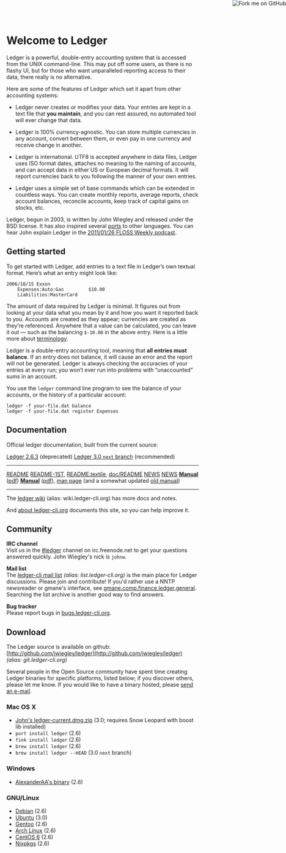 <a href="http://github.com/jwiegley/ledger">
<img style="position: absolute; top: 0; right: 0; border: 0;" src="https://assets2.github.com/img/71eeaab9d563c2b3c590319b398dd35683265e85?repo=&url=http%3A%2F%2Fs3.amazonaws.com%2Fgithub%2Fribbons%2Fforkme_right_gray_6d6d6d.png&path=" alt="Fork me on GitHub" />
</a>

# Welcome to Ledger

Ledger is a powerful, double-entry accounting system that is accessed
from the UNIX command-line. This may put off some users, as there is no
flashy UI, but for those who want unparalleled reporting access to their
data, there really is no alternative.

Here are some of the features of Ledger which set it apart from other
accounting systems:

-   Ledger never creates or modifies your data. Your entries are kept in
    a text file that **you maintain**, and you can rest assured, no
    automated tool will ever change that data.

-   Ledger is 100% currency-agnostic. You can store multiple currencies
    in any account, convert between them, or even pay in one currency
    and receive change in another.

-   Ledger is international. UTF8 is accepted anywhere in data files,
    Ledger uses ISO format dates, attaches no meaning to the naming of
    accounts, and can accept data in either US or European decimal
    formats. It will report currencies back to you following the manner
    of your own entries.

-   Ledger uses a simple set of base commands which can be extended in
    countless ways. You can create monthly reports, average reports,
    check account balances, reconcile accounts, keep track of capital
    gains on stocks, etc.

Ledger, begun in 2003, is written by John Wiegley and released under the BSD license.
It has also inspired several [ports](http://wiki.ledger-cli.org/Ports) to other languages.
You can hear John explain Ledger in the [2011/01/26 FLOSS Weekly podcast](http://twit.tv/floss150).

## Getting started

To get started with Ledger, add entries to a text file in Ledger’s own
textual format. Here’s what an entry might look like:

    2006/10/15 Exxon
        Expenses:Auto:Gas         $10.00
        Liabilities:MasterCard

The amount of data required by Ledger is minimal. It figures out from
looking at your data what you mean by it and how you want it reported
back to you. Accounts are created as they appear; currencies are created
as they’re referenced. Anywhere that a value can be calculated, you can
leave it out — such as the balancing `$-10.00` in the above entry.
Here is a little more about [terminology](http://wiki.ledger-cli.org/Terminology).

Ledger is a double-entry accounting tool, meaning that **all entries
must balance**. If an entry does not balance, it will cause an error and
the report will not be generated. Ledger is always checking the
accuracies of your entries at every run; you won’t ever run into
problems with “unaccounted” sums in an account.

You use the `ledger` command line program to see the balance of your
accounts, or the history of a particular account:

    ledger -f your-file.dat balance
    ledger -f your-file.dat register Expenses

## Documentation

Official ledger documentation, built from the current source:

  [Ledger 2.6.3](https://github.com/jwiegley/ledger/commits/maint) (deprecated)  [Ledger 3.0 `next` branch](https://github.com/jwiegley/ledger/commits/next) (recommended)
  ------------------------------------------------------------------------------ ----------------------------------------------------------------
  [README](2.6/README)                                                           [README-1ST](3.0/README-1ST), [README.textile](3.0/README.textile), [doc/README](3.0/doc/README)
  [NEWS](2.6/NEWS)                                                               [NEWS](3.0/doc/NEWS)
  **[Manual](2.6/ledger.html)** ([pdf](2.6/ledger.pdf))                          **[Manual](3.0/doc/ledger3.html)** ([pdf](3.0/doc/ledger3.pdf)), [man page](3.0/doc/ledger.1.html) (and a somewhat updated [old manual](3.0/doc/ledger.html))
  ------------------------------------------------------------------------------ ---------------------------------------------------------------

The [ledger wiki](https://github.com/jwiegley/ledger/wiki) (alias: wiki.ledger-cli.org)
has more docs and notes.

And [about ledger-cli.org](README.html) documents this site, so you can help improve it.

## Community

**IRC channel**  
Visit us in the [\#ledger](irc://irc.freenode.net/ledger) channel on irc.freenode.net
to get your questions answered quickly. John Wiegley's nick is `johnw`.

**Mail list**  
The [ledger-cli mail list](http://groups.google.com/group/ledger-cli)
*(alias: list.ledger-cli.org)* is the main place for Ledger discussions. Please join
and contribute!  If you'd rather use a NNTP newsreader or gmane's interface,
see [gmane.comp.finance.ledger.general](http://dir.gmane.org/gmane.comp.finance.ledger.general).
Searching the list archive is another good way to find answers.

**Bug tracker**  
Please report bugs in [bugs.ledger-cli.org](http://bugs.ledger-cli.org).

## Download

The Ledger source is available on github:
[http://github.com/jwiegley/ledger](http://github.com/jwiegley/ledger)
*(alias: git.ledger-cli.org)*

Several people in the Open Source community have spent time creating
Ledger binaries for specific platforms, listed below; if you discover
others, please let me know. If you would like to have a binary hosted,
please [send an e-mail](mailto:jwiegley@gmail.com).

### Mac OS X
- [John's ledger-current.dmg.zip](ftp://ftp.newartisans.com/pub/ledger/ledger-current.dmg.zip) (3.0; requires Snow Leopard with boost lib installed)
- `port install ledger` (2.6)
- `fink install ledger` (2.6)
- `brew install ledger` (2.6)
- `brew install ledger --HEAD` (3.0 `next` branch)

### Windows
- [AlexanderAA's binary](http://www.assembla.com/spaces/Goldcoast/documents) (2.6)

### GNU/Linux
- [Debian](http://qa.debian.org/developer.php?packages=ledger) (2.6)
- [Ubuntu](https://launchpad.net/~mbudde/+archive/ledger) (3.0)
- [Gentoo](http://packages.gentoo.org/package/app-office/ledger) (2.6)
- [Arch Linux](http://aur.archlinux.org/packages.php?ID=3086) (2.6)
- [CentOS 6](http://pkgs.org/centos-6-rhel-6/epel-i386/ledger-2.6.3-2.el6.i686.rpm.html) (2.6)
- [Nixpkgs](http://hydra.nixos.org/job/nixpkgs/trunk/ledger/) (2.6)
